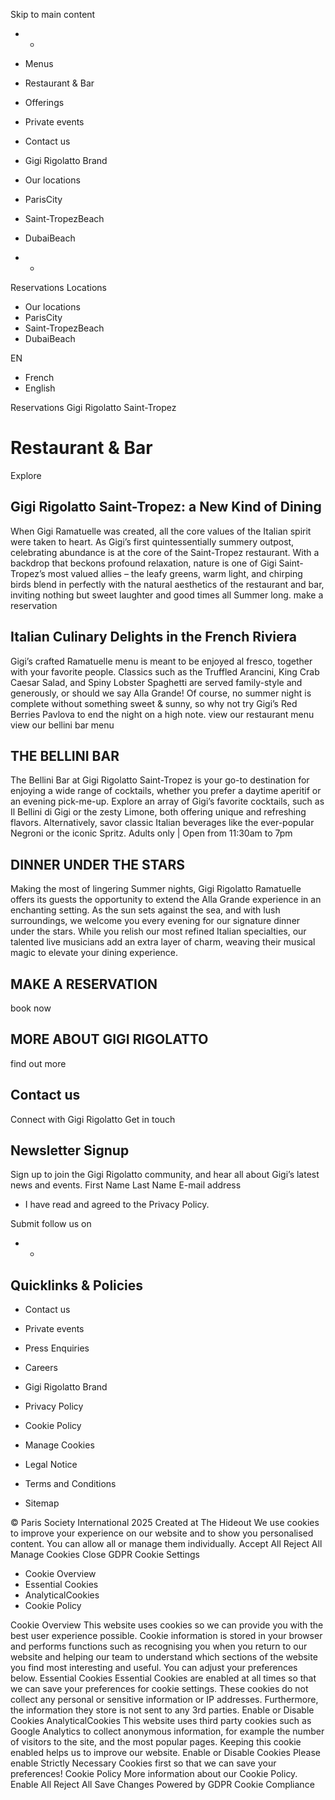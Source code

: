 Skip to main content
  *   * 

  * Menus
  * Restaurant & Bar
  * Offerings
  * Private events
  * Contact us
  * Gigi Rigolatto Brand


  * Our locations
  * ParisCity
  * Saint-TropezBeach
  * DubaiBeach


  *   * 

Reservations
Locations
  * Our locations
  * ParisCity
  * Saint-TropezBeach
  * DubaiBeach


EN
  * French
  * English


Reservations
Gigi Rigolatto Saint-Tropez
# Restaurant & Bar
Explore
## Gigi Rigolatto Saint-Tropez: a New Kind of Dining
When Gigi Ramatuelle was created, all the core values of the Italian spirit were taken to heart. As Gigi’s first quintessentially summery outpost, celebrating abundance is at the core of the Saint-Tropez restaurant. With a backdrop that beckons profound relaxation, nature is one of Gigi Saint-Tropez’s most valued allies – the leafy greens, warm light, and chirping birds blend in perfectly with the natural aesthetics of the restaurant and bar, inviting nothing but sweet laughter and good times all Summer long.
make a reservation
## Italian Culinary Delights in the French Riviera
Gigi’s crafted Ramatuelle menu is meant to be enjoyed al fresco, together with your favorite people. Classics such as the Truffled Arancini, King Crab Caesar Salad, and Spiny Lobster Spaghetti are served family-style and generously, or should we say Alla Grande! Of course, no summer night is complete without something sweet & sunny, so why not try Gigi’s Red Berries Pavlova to end the night on a high note.
view our restaurant menu
view our bellini bar menu
## THE BELLINI BAR
The Bellini Bar at Gigi Rigolatto Saint-Tropez is your go-to destination for enjoying a wide range of cocktails, whether you prefer a daytime aperitif or an evening pick-me-up. Explore an array of Gigi’s favorite cocktails, such as Il Bellini di Gigi or the zesty Limone, both offering unique and refreshing flavors. Alternatively, savor classic Italian beverages like the ever-popular Negroni or the iconic Spritz.
Adults only | Open from 11:30am to 7pm
## DINNER UNDER THE STARS
Making the most of lingering Summer nights, Gigi Rigolatto Ramatuelle offers its guests the opportunity to extend the Alla Grande experience in an enchanting setting. As the sun sets against the sea, and with lush surroundings, we welcome you every evening for our signature dinner under the stars. While you relish our most refined Italian specialties, our talented live musicians add an extra layer of charm, weaving their musical magic to elevate your dining experience.
## MAKE A RESERVATION
book now
## MORE ABOUT GIGI RIGOLATTO
find out more
## Contact us
Connect with Gigi Rigolatto
Get in touch
## Newsletter Signup
Sign up to join the Gigi Rigolatto community, and hear all about Gigi’s latest news and events. 
First Name
Last Name
E-mail address
  * I have read and agreed to the Privacy Policy.


Submit
follow us on
  *   * 

## Quicklinks & Policies
  * Contact us
  * Private events
  * Press Enquiries
  * Careers
  * Gigi Rigolatto Brand


  * Privacy Policy
  * Cookie Policy
  * Manage Cookies
  * Legal Notice
  * Terms and Conditions
  * Sitemap


© Paris Society International 2025 Created at The Hideout
We use cookies to improve your experience on our website and to show you personalised content. You can allow all or manage them individually.
Accept All Reject All Manage Cookies
Close GDPR Cookie Settings
  * Cookie Overview
  * Essential Cookies
  * AnalyticalCookies
  * Cookie Policy


Cookie Overview
This website uses cookies so we can provide you with the best user experience possible. Cookie information is stored in your browser and performs functions such as recognising you when you return to our website and helping our team to understand which sections of the website you find most interesting and useful. You can adjust your preferences below.
Essential Cookies
Essential Cookies are enabled at all times so that we can save your preferences for cookie settings. These cookies do not collect any personal or sensitive information or IP addresses. Furthermore, the information they store is not sent to any 3rd parties.
Enable or Disable Cookies
AnalyticalCookies
This website uses third party cookies such as Google Analytics to collect anonymous information, for example the number of visitors to the site, and the most popular pages. Keeping this cookie enabled helps us to improve our website.
Enable or Disable Cookies
Please enable Strictly Necessary Cookies first so that we can save your preferences!
Cookie Policy
More information about our Cookie Policy.
Enable All Reject All Save Changes
Powered by GDPR Cookie Compliance
